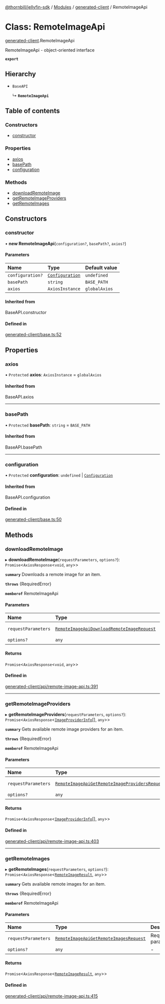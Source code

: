 [@thornbill/jellyfin-sdk](../README.md) / [Modules](../modules.md) / [generated-client](../modules/generated_client.md) / RemoteImageApi

# Class: RemoteImageApi

[generated-client](../modules/generated_client.md).RemoteImageApi

RemoteImageApi - object-oriented interface

**`export`**

## Hierarchy

- `BaseAPI`

  ↳ **`RemoteImageApi`**

## Table of contents

### Constructors

- [constructor](generated_client.RemoteImageApi.md#constructor)

### Properties

- [axios](generated_client.RemoteImageApi.md#axios)
- [basePath](generated_client.RemoteImageApi.md#basepath)
- [configuration](generated_client.RemoteImageApi.md#configuration)

### Methods

- [downloadRemoteImage](generated_client.RemoteImageApi.md#downloadremoteimage)
- [getRemoteImageProviders](generated_client.RemoteImageApi.md#getremoteimageproviders)
- [getRemoteImages](generated_client.RemoteImageApi.md#getremoteimages)

## Constructors

### constructor

• **new RemoteImageApi**(`configuration?`, `basePath?`, `axios?`)

#### Parameters

| Name | Type | Default value |
| :------ | :------ | :------ |
| `configuration?` | [`Configuration`](generated_client.Configuration.md) | `undefined` |
| `basePath` | `string` | `BASE_PATH` |
| `axios` | `AxiosInstance` | `globalAxios` |

#### Inherited from

BaseAPI.constructor

#### Defined in

[generated-client/base.ts:52](https://github.com/thornbill/jellyfin-sdk-typescript/blob/3ae780a/src/generated-client/base.ts#L52)

## Properties

### axios

• `Protected` **axios**: `AxiosInstance` = `globalAxios`

#### Inherited from

BaseAPI.axios

___

### basePath

• `Protected` **basePath**: `string` = `BASE_PATH`

#### Inherited from

BaseAPI.basePath

___

### configuration

• `Protected` **configuration**: `undefined` \| [`Configuration`](generated_client.Configuration.md)

#### Inherited from

BaseAPI.configuration

#### Defined in

[generated-client/base.ts:50](https://github.com/thornbill/jellyfin-sdk-typescript/blob/3ae780a/src/generated-client/base.ts#L50)

## Methods

### downloadRemoteImage

▸ **downloadRemoteImage**(`requestParameters`, `options?`): `Promise`<`AxiosResponse`<`void`, `any`\>\>

**`summary`** Downloads a remote image for an item.

**`throws`** {RequiredError}

**`memberof`** RemoteImageApi

#### Parameters

| Name | Type | Description |
| :------ | :------ | :------ |
| `requestParameters` | [`RemoteImageApiDownloadRemoteImageRequest`](../interfaces/generated_client.RemoteImageApiDownloadRemoteImageRequest.md) | Request parameters. |
| `options?` | `any` | - |

#### Returns

`Promise`<`AxiosResponse`<`void`, `any`\>\>

#### Defined in

[generated-client/api/remote-image-api.ts:391](https://github.com/thornbill/jellyfin-sdk-typescript/blob/3ae780a/src/generated-client/api/remote-image-api.ts#L391)

___

### getRemoteImageProviders

▸ **getRemoteImageProviders**(`requestParameters`, `options?`): `Promise`<`AxiosResponse`<[`ImageProviderInfo`](../interfaces/generated_client.ImageProviderInfo.md)[], `any`\>\>

**`summary`** Gets available remote image providers for an item.

**`throws`** {RequiredError}

**`memberof`** RemoteImageApi

#### Parameters

| Name | Type | Description |
| :------ | :------ | :------ |
| `requestParameters` | [`RemoteImageApiGetRemoteImageProvidersRequest`](../interfaces/generated_client.RemoteImageApiGetRemoteImageProvidersRequest.md) | Request parameters. |
| `options?` | `any` | - |

#### Returns

`Promise`<`AxiosResponse`<[`ImageProviderInfo`](../interfaces/generated_client.ImageProviderInfo.md)[], `any`\>\>

#### Defined in

[generated-client/api/remote-image-api.ts:403](https://github.com/thornbill/jellyfin-sdk-typescript/blob/3ae780a/src/generated-client/api/remote-image-api.ts#L403)

___

### getRemoteImages

▸ **getRemoteImages**(`requestParameters`, `options?`): `Promise`<`AxiosResponse`<[`RemoteImageResult`](../interfaces/generated_client.RemoteImageResult.md), `any`\>\>

**`summary`** Gets available remote images for an item.

**`throws`** {RequiredError}

**`memberof`** RemoteImageApi

#### Parameters

| Name | Type | Description |
| :------ | :------ | :------ |
| `requestParameters` | [`RemoteImageApiGetRemoteImagesRequest`](../interfaces/generated_client.RemoteImageApiGetRemoteImagesRequest.md) | Request parameters. |
| `options?` | `any` | - |

#### Returns

`Promise`<`AxiosResponse`<[`RemoteImageResult`](../interfaces/generated_client.RemoteImageResult.md), `any`\>\>

#### Defined in

[generated-client/api/remote-image-api.ts:415](https://github.com/thornbill/jellyfin-sdk-typescript/blob/3ae780a/src/generated-client/api/remote-image-api.ts#L415)
